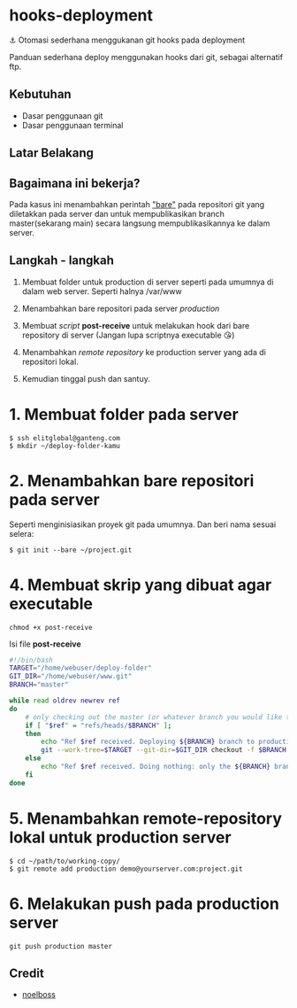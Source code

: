 # hooks-deployment

⚓️ Otomasi sederhana menggukanan git hooks pada deployment

Panduan sederhana deploy menggunakan hooks dari git, sebagai alternatif ftp.


## Kebutuhan
- Dasar penggunaan git
- Dasar penggunaan terminal

## Latar Belakang

## Bagaimana ini bekerja?

Pada kasus ini menambahkan perintah ["bare"](https://www.geeksforgeeks.org/bare-repositories-in-git/) pada repositori git yang diletakkan pada server dan untuk mempublikasikan branch master(sekarang main)  secara langsung mempublikasikannya ke dalam server.

## Langkah - langkah

1. Membuat folder untuk production di server seperti pada umumnya di dalam web server. Seperti halnya /var/www

2. Menambahkan bare repositori pada server *production*

3. Membuat *script* **post-receive** untuk melakukan hook dari bare repository di server (Jangan lupa scriptnya executable 😘)

4. Menambahkan *remote repository* ke production server yang ada di repositori lokal.

5. Kemudian tinggal push dan santuy.


# 1. Membuat folder pada server
```
$ ssh elitglobal@ganteng.com
$ mkdir ~/deploy-folder-kamu
```

# 2. Menambahkan bare repositori pada server
Seperti menginisiasikan proyek git pada umumnya. Dan beri nama sesuai selera:
```
$ git init --bare ~/project.git
```
# 4. Membuat skrip yang dibuat agar executable
```
chmod +x post-receive
```

Isi file **post-receive**

```bash
#!/bin/bash
TARGET="/home/webuser/deploy-folder"
GIT_DIR="/home/webuser/www.git"
BRANCH="master"

while read oldrev newrev ref
do
	# only checking out the master (or whatever branch you would like to deploy)
	if [ "$ref" = "refs/heads/$BRANCH" ];
	then
		echo "Ref $ref received. Deploying ${BRANCH} branch to production..."
		git --work-tree=$TARGET --git-dir=$GIT_DIR checkout -f $BRANCH
	else
		echo "Ref $ref received. Doing nothing: only the ${BRANCH} branch may be deployed on this server."
	fi
done
```

# 5. Menambahkan remote-repository lokal untuk production server
```
$ cd ~/path/to/working-copy/
$ git remote add production demo@yourserver.com:project.git
```
# 6. Melakukan push pada production server

```
git push production master

```

## Credit
- [noelboss](https://gist.github.com/noelboss/3fe13927025b89757f8fb12e9066f2fa)
